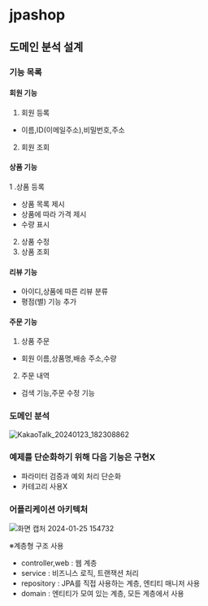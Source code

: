 # jpashop
## 도메인 분석 설계

### 기능 목록

#### 회원 기능

1. 회원 등록
- 이름,ID(이메일주소),비밀번호,주소
2. 회원 조회

#### 상품 기능

1 .상품 등록
- 상품 목록 제시
- 상품에 따라 가격 제시
- 수량 표시
2. 상품 수정
3. 상품 조회

#### 리뷰 기능

- 아이디,상품에 따른 리뷰 분류
- 평점(별) 기능 추가

#### 주문 기능

1. 상품 주문 
- 회원 이름,상품명,배송 주소,수량
2. 주문 내역
- 검색 기능,주문 수정 기능

### 도메인 분석
 ![KakaoTalk_20240123_182308862](https://github.com/brian506/jpashop/assets/135039872/7bcb6f3e-1d57-499f-addc-52dcce2a6937)

### 예제를 단순화하기 위해 다음 기능은 구현X
- 파라미터 검증과 예외 처리 단순화
- 카테고리 사용X

### 어플리케이션 아키텍처
![화면 캡처 2024-01-25 154732](https://github.com/brian506/jpashop/assets/135039872/bcdb5c82-e783-404e-ba22-5f51d1a70a25)


※계층형 구조 사용
- controller,web : 웹 계층
- service : 비즈니스 로직, 트랜잭션 처리
- repository : JPA를 직접 사용하는 계층, 엔티티 매니저 사용
- domain : 엔티티가 모여 있는 계층, 모든 계층에서 사용
 

  
